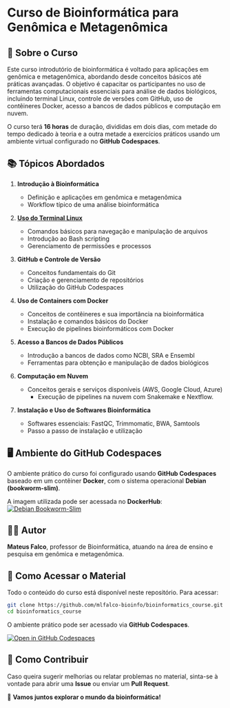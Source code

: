 # Curso de Bioinformática para Genômica e Metagenômica

## 📌 Sobre o Curso
Este curso introdutório de bioinformática é voltado para aplicações em genômica e metagenômica, abordando desde conceitos básicos até práticas avançadas. O objetivo é capacitar os participantes no uso de ferramentas computacionais essenciais para análise de dados biológicos, incluindo terminal Linux, controle de versões com GitHub, uso de contêineres Docker, acesso a bancos de dados públicos e computação em nuvem.

O curso terá **16 horas** de duração, divididas em dois dias, com metade do tempo dedicado à teoria e a outra metade a exercícios práticos usando um ambiente virtual configurado no **GitHub Codespaces**.

## 📚 Tópicos Abordados
1. **Introdução à Bioinformática**
   - Definição e aplicações em genômica e metagenômica
   - Workflow típico de uma análise bioinformática

2. [**Uso do Terminal Linux**](https://github.com/mlfalco-bioinfo/bioinformatics_course/tree/main/modulos/terminal)
   - Comandos básicos para navegação e manipulação de arquivos
   - Introdução ao Bash scripting
   - Gerenciamento de permissões e processos

3. **GitHub e Controle de Versão**
   - Conceitos fundamentais do Git
   - Criação e gerenciamento de repositórios
   - Utilização do GitHub Codespaces

4. **Uso de Containers com Docker**
   - Conceitos de contêineres e sua importância na bioinformática
   - Instalação e comandos básicos do Docker
   - Execução de pipelines bioinformáticos com Docker

5. **Acesso a Bancos de Dados Públicos**
   - Introdução a bancos de dados como NCBI, SRA e Ensembl
   - Ferramentas para obtenção e manipulação de dados biológicos

6. **Computação em Nuvem**
   - Conceitos gerais e serviços disponíveis (AWS, Google Cloud, Azure)
      - Execução de pipelines na nuvem com Snakemake e Nextflow.

7. **Instalação e Uso de Softwares Bioinformática**
   - Softwares essenciais: FastQC, Trimmomatic, BWA, Samtools
   - Passo a passo de instalação e utilização
  
     
## 🖥️ Ambiente do GitHub Codespaces
O ambiente prático do curso foi configurado usando **GitHub Codespaces** baseado em um contêiner **Docker**, com o sistema operacional **Debian (bookworm-slim)**.

A imagem utilizada pode ser acessada no **DockerHub**:   [![Debian Bookworm-Slim](https://img.shields.io/badge/Debian-Bookworm--Slim-blue?logo=debian)](https://hub.docker.com/layers/library/debian/bookworm-slim/images/sha256-a6bd717f9210e22dba2a96b4b1bd5b5de06a7d18980996112fb14c0c13b6d699)


## 👨‍🏫 Autor
**Mateus Falco**, professor de Bioinformática, atuando na área de ensino e pesquisa em genômica e metagenômica.

## 🔗 Como Acessar o Material
Todo o conteúdo do curso está disponível neste repositório. Para acessar:
```bash
git clone https://github.com/mlfalco-bioinfo/bioinformatics_course.git
cd bioinformatics_course
```
O ambiente prático pode ser acessado via **GitHub Codespaces**.

[![Open in GitHub Codespaces](https://github.com/codespaces/badge.svg)](https://codespaces.new/mlfalco-bioinfo/bioinformatics_course)

## 📢 Como Contribuir
Caso queira sugerir melhorias ou relatar problemas no material, sinta-se à vontade para abrir uma **Issue** ou enviar um **Pull Request**.

🚀 **Vamos juntos explorar o mundo da bioinformática!**
